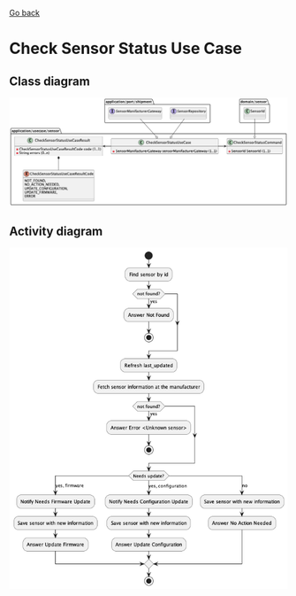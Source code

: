[Go back](Index.md)

# Check Sensor Status Use Case
## Class diagram
![Domain model](images/ClassDiagramCheckSensorStatus.png)

## Activity diagram
![Activity](images/ActivityDiagramCheckSensorStatus.png)

